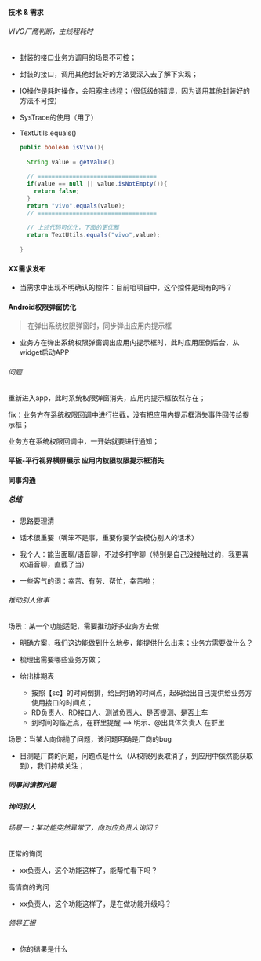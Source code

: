 #### 技术 & 需求

###### VIVO厂商判断，主线程耗时

- 封装的接口业务方调用的场景不可控；

- 封装的接口，调用其他封装好的方法要深入去了解下实现；

- IO操作是耗时操作，会阻塞主线程；（很低级的错误，因为调用其他封装好的方法不可控）

- SysTrace的使用（用了）

- TextUtils.equals()

  ```java
  public boolean isVivo(){
    
   	String value = getValue()
      
    // ==================================
    if(value == null || value.isNotEmpty()){
      return false;
    }
   	return "vivo".equals(value);
    // ==================================
    
    // 上述代码可优化，下面的更优雅
    return TextUtils.equals("vivo",value);
    
  }
  ```

#### XX需求发布

- 当需求中出现不明确认的控件：目前咱项目中，这个控件是现有的吗？

#### Android权限弹窗优化

> 在弹出系统权限弹窗时，同步弹出应用内提示框

- 业务方在弹出系统权限弹窗调出应用内提示框时，此时应用压倒后台，从widget启动APP

###### 问题

重新进入app，此时系统权限弹窗消失，应用内提示框依然存在；

fix：业务方在系统权限回调中进行拦截，没有把应用内提示框消失事件回传给提示框；

业务方在系统权限回调中，一开始就要进行通知；

#### 平板-平行视界横屏展示 应用内权限权限提示框消失



#### 同事沟通

##### 总结

- 思路要理清

- 话术很重要（嘴笨不是事，重要你要学会模仿别人的话术）

- 我个人：能当面聊/语音聊，不过多打字聊（特别是自己没接触过的，我更喜欢语音聊，直截了当）
- 一些客气的词：幸苦、有劳、帮忙，幸苦啦；

###### 推动别人做事

场景：某一个功能适配，需要推动好多业务方去做

- 明确方案，我们这边能做到什么地步，能提供什么出来；业务方需要做什么？

- 梳理出需要哪些业务方做；
- 给出排期表
  - 按照【sc】的时间倒排，给出明确的时间点，起码给出自己提供给业务方使用接口的时间点；
  - RD负责人、RD接口人、测试负责人、是否提测、是否上车 
  - 到时间的临近点，在群里提醒 --> 明示、@出具体负责人 在群里

场景：当某人向你抛了问题，该问题明确是厂商的bug

- 目测是厂商的问题，问题点是什么（从权限列表取消了，到应用中依然能获取到），我们持续关注；

##### 同事间请教问题

##### 询问别人

###### 场景一：某功能突然异常了，向对应负责人询问？

正常的询问

- xx负责人，这个功能这样了，能帮忙看下吗？

高情商的询问

- xx负责人，这个功能这样了，是在做功能升级吗？

###### 领导汇报

- 你的结果是什么

